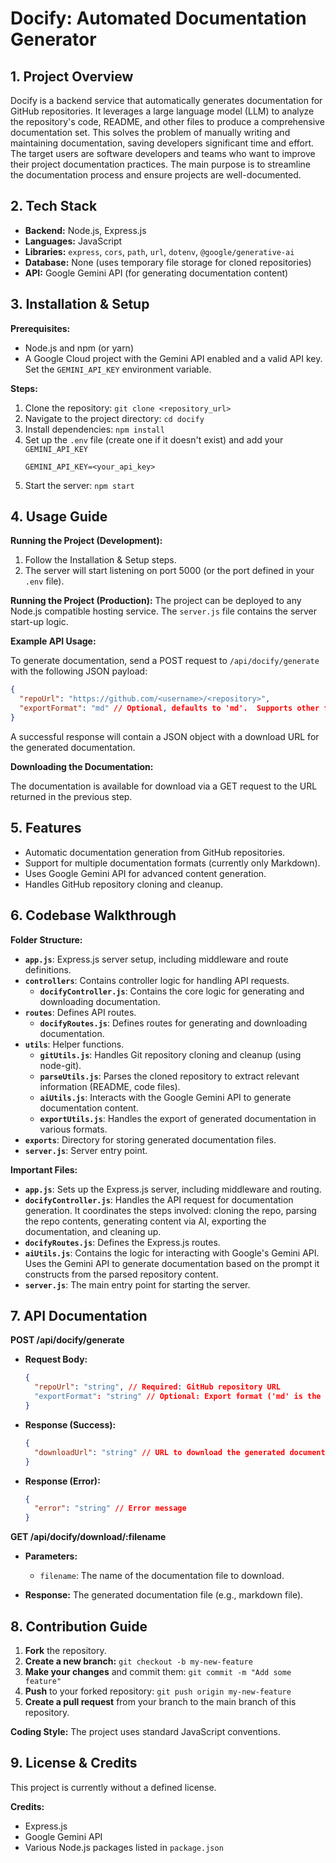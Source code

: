 # Docify: Automated Documentation Generator

## 1. Project Overview

Docify is a backend service that automatically generates documentation for GitHub repositories.  It leverages a large language model (LLM) to analyze the repository's code, README, and other files to produce a comprehensive documentation set. This solves the problem of manually writing and maintaining documentation, saving developers significant time and effort. The target users are software developers and teams who want to improve their project documentation practices. The main purpose is to streamline the documentation process and ensure projects are well-documented.


## 2. Tech Stack

* **Backend:** Node.js, Express.js
* **Languages:** JavaScript
* **Libraries:** `express`, `cors`, `path`, `url`, `dotenv`, `@google/generative-ai`
* **Database:** None (uses temporary file storage for cloned repositories)
* **API:** Google Gemini API (for generating documentation content)


## 3. Installation & Setup

**Prerequisites:**

* Node.js and npm (or yarn)
* A Google Cloud project with the Gemini API enabled and a valid API key.  Set the `GEMINI_API_KEY` environment variable.


**Steps:**

1. Clone the repository: `git clone <repository_url>`
2. Navigate to the project directory: `cd docify`
3. Install dependencies: `npm install`
4. Set up the `.env` file (create one if it doesn't exist) and add your `GEMINI_API_KEY`
   ```
   GEMINI_API_KEY=<your_api_key>
   ```
5. Start the server: `npm start`


## 4. Usage Guide

**Running the Project (Development):**

1.  Follow the Installation & Setup steps.
2.  The server will start listening on port 5000 (or the port defined in your `.env` file).


**Running the Project (Production):**  The project can be deployed to any Node.js compatible hosting service. The `server.js` file contains the server start-up logic.


**Example API Usage:**

To generate documentation, send a POST request to `/api/docify/generate` with the following JSON payload:

```json
{
  "repoUrl": "https://github.com/<username>/<repository>",
  "exportFormat": "md" // Optional, defaults to 'md'.  Supports other formats as implemented in the `exportUtils` (currently only md is implemented)
}
```

A successful response will contain a JSON object with a download URL for the generated documentation.


**Downloading the Documentation:**

The documentation is available for download via a GET request to the URL returned in the previous step.


## 5. Features

* Automatic documentation generation from GitHub repositories.
* Support for multiple documentation formats (currently only Markdown).
* Uses Google Gemini API for advanced content generation.
* Handles GitHub repository cloning and cleanup.


## 6. Codebase Walkthrough

**Folder Structure:**

* **`app.js`**:  Express.js server setup, including middleware and route definitions.
* **`controllers`**: Contains controller logic for handling API requests.
    * **`docifyController.js`**: Contains the core logic for generating and downloading documentation.
* **`routes`**: Defines API routes.
    * **`docifyRoutes.js`**: Defines routes for generating and downloading documentation.
* **`utils`**: Helper functions.
    * **`gitUtils.js`**: Handles Git repository cloning and cleanup (using node-git).
    * **`parseUtils.js`**: Parses the cloned repository to extract relevant information (README, code files).
    * **`aiUtils.js`**: Interacts with the Google Gemini API to generate documentation content.
    * **`exportUtils.js`**: Handles the export of generated documentation in various formats.
* **`exports`**: Directory for storing generated documentation files.
* **`server.js`**: Server entry point.


**Important Files:**

* **`app.js`**: Sets up the Express.js server, including middleware and routing.
* **`docifyController.js`**: Handles the API request for documentation generation.  It coordinates the steps involved: cloning the repo, parsing the repo contents, generating content via AI, exporting the documentation, and cleaning up.
* **`docifyRoutes.js`**: Defines the Express.js routes.
* **`aiUtils.js`**:  Contains the logic for interacting with Google's Gemini API.  Uses the Gemini API to generate documentation based on the prompt it constructs from the parsed repository content.
* **`server.js`**: The main entry point for starting the server.


## 7. API Documentation

**POST /api/docify/generate**

* **Request Body:**
  ```json
  {
    "repoUrl": "string", // Required: GitHub repository URL
    "exportFormat": "string" // Optional: Export format ('md' is the only implemented format currently)
  }
  ```

* **Response (Success):**
  ```json
  {
    "downloadUrl": "string" // URL to download the generated documentation
  }
  ```

* **Response (Error):**
  ```json
  {
    "error": "string" // Error message
  }
  ```

**GET /api/docify/download/:filename**

* **Parameters:**
    * `filename`: The name of the documentation file to download.

* **Response:** The generated documentation file (e.g., markdown file).


## 8. Contribution Guide

1. **Fork** the repository.
2. **Create a new branch:** `git checkout -b my-new-feature`
3. **Make your changes** and commit them: `git commit -m "Add some feature"`
4. **Push** to your forked repository: `git push origin my-new-feature`
5. **Create a pull request** from your branch to the main branch of this repository.

**Coding Style:**  The project uses standard JavaScript conventions.


## 9. License & Credits

This project is currently without a defined license.  

**Credits:**

* Express.js
* Google Gemini API
* Various Node.js packages listed in `package.json`

